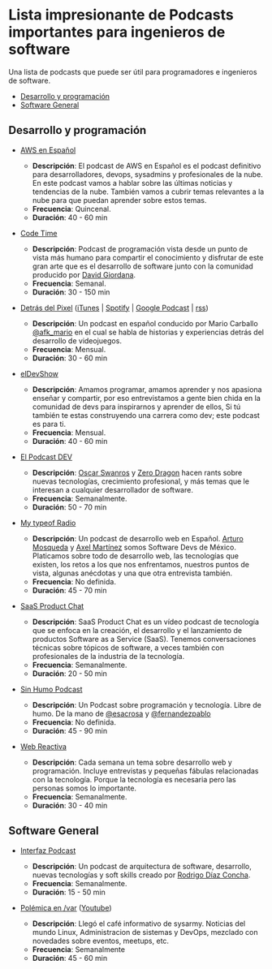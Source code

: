 # Lista impresionante de Podcasts importantes para ingenieros de software

Una lista de podcasts que puede ser útil para programadores e ingenieros de software.


* [Desarrollo y programación](#desarrollo-y-programación)
* [Software General](#software-general)

## Desarrollo y programación

* [AWS en Español](https://aws-espanol.buzzsprout.com/)
  * **Descripción**: El podcast de AWS en Español es el podcast definitivo para desarrolladores, devops, sysadmins y profesionales de la nube. En este podcast vamos a hablar sobre las últimas noticias y tendencias de la nube. También vamos a cubrir temas relevantes a la nube para que puedan aprender sobre estos temas.
  * **Frecuencia**: Quincenal.
  * **Duración**: 40 - 60 min

* [Code Time](https://itunes.apple.com/us/podcast/code-time/id1086854785?mt=2)
  * **Descripción**: Podcast de programación vista desde un punto de vista más humano para compartir el conocimiento y disfrutar de este gran arte que es el desarrollo de software junto con la comunidad producido por [David Giordana](https://twitter.com/davidgiordana).
  * **Frecuencia**: Semanal.
  * **Duración**: 30 - 150 min
  
 * [Detrás del Pixel](https://detrasdelpixel.com/) ([iTunes](https://podcasts.apple.com/mx/podcast/detr-c3-a1s-del-pixel/id1250746147) | [Spotify](https://open.spotify.com/show/52ebaRXMtPKhvRvVI7Tpui?si=3XE4klsnRm-FEkgYy6_14w) | [Google Podcast](https://podcasts.google.com/?feed=aHR0cDovL2ZlZWRzLmVsbHVnYXIuY28vZGV0cmFzLWRlbC1waXhlbA%3D%3D) | [rss](http://feeds.ellugar.co/detras-del-pixel))
   * **Descripción**: Un podcast en español conducido por Mario Carballo [@afk_mario](https://twitter.com/afk_mario) en el cual se habla de historias y experiencias detrás del desarrollo de videojuegos.
   * **Frecuencia**: Mensual.
   * **Duración**: 30 - 60 min

* [elDevShow](https://anchor.fm/eldevshow)
   * **Descripción**: Amamos programar, amamos aprender y nos apasiona enseñar y compartir, por eso entrevistamos a gente bien chida en la comunidad de devs para inspirarnos y aprender de ellos, Si tú también te estas construyendo una carrera como dev; este podcast es para ti.
   * **Frecuencia**: Mensual.
   * **Duración**: 40 - 60 min

* [El Podcast DEV](https://elpodcast.dev/)
   * **Descripción**: [Oscar Swanros](https://twitter.com/Swanros) y [Zero Dragon](https://twitter.com/ZeroDragon) hacen rants sobre nuevas tecnologías, crecimiento profesional, y más temas que le interesan a cualquier desarrollador de software.
   * **Frecuencia**: Semanalmente.
   * **Duración**: 50 - 70 min

* [My typeof Radio](https://mytypeof.dev)
  * **Descripción**: Un podcast de desarrollo web en Español. [Arturo Mosqueda](https://twitter.com/ArturoMChavez) y [Axel Martínez](https://twitter.com/_ackzell) somos Software Devs de México. Platicamos sobre todo de desarrollo web, las tecnologías que existen, los retos a los que nos enfrentamos, nuestros puntos de vista, algunas anécdotas y una que otra entrevista también.
  * **Frecuencia**: No definida.
  * **Duración**: 45 - 70 min

* [SaaS Product Chat](https://saasproductchat.simplecast.com/)
   * **Descripción**: SaaS Product Chat es un vídeo podcast de tecnología que se enfoca en la creación, el desarrollo y el lanzamiento de productos Software as a Service (SaaS). Tenemos conversaciones técnicas sobre tópicos de software, a veces también con profesionales de la industria de la tecnología.
   * **Frecuencia**: Semanalmente.
   * **Duración**: 20 - 50 min

* [Sin Humo Podcast](https://anchor.fm/sin-humo)
  * **Descripción**: Un Podcast sobre programación y tecnología. Libre de humo. De la mano de [@esacrosa](https://twitter.com/esacrosa) y [@fernandezpablo](https://twitter.com/fernandezpablo)
  * **Frecuencia**: No definida.
  * **Duración**: 45 - 90 min

* [Web Reactiva](https://www.danielprimo.io/podcast)
  * **Descripción**: Cada semana un tema sobre desarrollo web y programación. Incluye entrevistas y pequeñas fábulas relacionadas con la tecnología. Porque la tecnología es necesaria pero las personas somos lo importante.
  * **Frecuencia**: Semanalmente.
  * **Duración**: 30 - 40 min

## Software General

* [Interfaz Podcast](http://rdiazconcha.com/interfaz-podcast)
  * **Descripción**: Un podcast de arquitectura de software, desarrollo, nuevas tecnologías y soft skills creado por [Rodrigo Díaz Concha](https://twitter.com/rdiazconcha).
  * **Frecuencia**: Semanalmente.
  * **Duración**: 15 - 50 min
  
* [Polémica en /var](https://open.spotify.com/show/4aSX6qCCbNLmOUX4fftc5M) ([Youtube](https://www.youtube.com/channel/UCPE3EUzO58EBHzrJp2Fv7_A))
  * **Descripción**: Llegó el café informativo de sysarmy. Noticias del mundo Linux, Administracion de sistemas y DevOps, mezclado con novedades sobre eventos, meetups, etc.
  * **Frecuencia**: Semanalmente
  * **Duración**: 45 - 60 min
